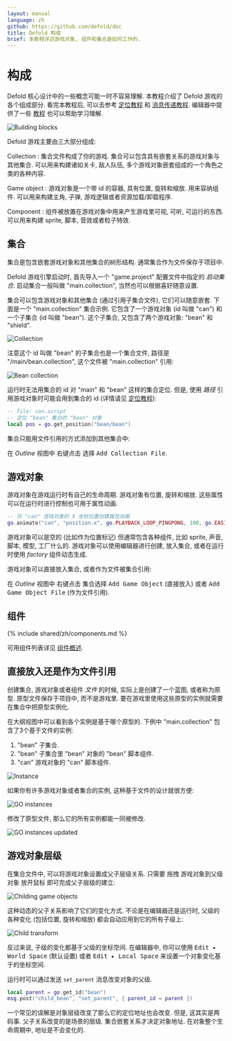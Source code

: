 ```yaml
---
layout: manual
language: zh
github: https://github.com/defold/doc
title: Defold 构成
brief: 本教程详述游戏对象, 组件和集合是如何工作的.
---
```


#  构成

Defold 核心设计中的一些概念可能一时不容易理解. 本教程介绍了 Defold 游戏的各个组成部分. 看完本教程后, 可以去参考 [定位教程](/zh/manuals/addressing) 和 [消息传递教程](/zh/manuals/message-passing). 编辑器中提供了一些 [教程](/tutorials/getting-started) 也可以帮助学习理解.

![Building blocks](/manuals/images/building_blocks/building_blocks.png)

Defold 游戏主要由三大部分组成:

Collection
: 集合文件构成了你的游戏. 集合可以包含具有嵌套关系的游戏对象与其他集合. 可以用来构建诸如关卡, 敌人队伍, 多个游戏对象嵌套组成的一个角色之类的各种内容.

Game object
: 游戏对象是一个带 id 的容器, 具有位置, 旋转和缩放. 用来容纳组件. 可以用来构建主角, 子弹, 游戏逻辑或者资源加载/卸载程序.

Component
: 组件被放置在游戏对象中用来产生游戏里可视, 可听, 可运行的东西. 可以用来构建 sprite, 脚本, 音效或者粒子特效.

## 集合

集合是包含嵌套游戏对象和其他集合的树形结构. 通常集合作为文件保存于项目中.

Defold 游戏引擎启动时, 首先导入一个 "game.project" 配置文件中指定的 _启动集合_. 启动集合一般叫做 "main.collection",  当然也可以根据喜好随意设置.

集合可以包含游戏对象和其他集合 (通过引用子集合文件), 它们可以随意嵌套. 下面是一个 "main.collection" 集合示例. 它包含了一个游戏对象 (id 叫做 "can") 和一个子集合 (id 叫做 "bean"). 这个子集合, 又包含了两个游戏对象: "bean" 和 "shield".

![Collection](/manuals/images/building_blocks/collection.png)

注意这个 id 叫做 "bean" 的子集合也是一个集合文件, 路径是 "/main/bean.collection", 这个文件被 "main.collection" 引用:

![Bean collection](/manuals/images/building_blocks/bean_collection.png)

运行时无法用集合的 id 对 "main" 和 "bean" 这样的集合定位. 但是, 使用 _路径_ 引用游戏对象时可能会用到集合的 id (详情请见 [定位教程](/zh/manuals/addressing)):

```lua
-- file: can.script
-- 定位 "bean" 集合的 "bean" 对象
local pos = go.get_position("bean/bean")
```

集合只能用文件引用的方式添加到其他集合中:

在 *Outline* 视图中 <kbd>右键点击</kbd> 选择 <kbd>Add Collection File</kbd>.

## 游戏对象

游戏对象在游戏运行时有自己的生命周期. 游戏对象有位置, 旋转和缩放. 这些属性可以在运行时进行控制也可用于属性动画.

```lua
-- 将 "can" 游戏对象的 X 坐标位置创建属性动画 
go.animate("can", "position.x", go.PLAYBACK_LOOP_PINGPONG, 100, go.EASING_LINEAR, 1.0)
```

游戏对象可以是空的 (比如作为位置标记) 但通常包含各种组件, 比如 sprite, 声音, 脚本, 模型, 工厂什么的. 游戏对象可以使用编辑器进行创建, 放入集合, 或者在运行时使用 _factory_ 组件动态生成.

游戏对象可以直接放入集合, 或者作为文件被集合引用:

在 *Outline* 视图中 <kbd>右键点击</kbd> 集合选择 <kbd>Add Game Object</kbd> (直接放入) 或者 <kbd>Add Game Object File</kbd> (作为文件引用).


## 组件

{% include shared/zh/components.md %}

可用组件列表详见 [组件概述](/zh/manuals/components/).

## 直接放入还是作为文件引用

创建集合, 游戏对象或者组件 _文件_ 的时候, 实际上是创建了一个蓝图, 或者称为原型. 原型文件保存于项目中, 而不是游戏里. 要在游戏里使用这些原型的实例就需要在集合中把原型实例化.

在大纲视图中可以看到各个实例是基于哪个原型的. 下例中 "main.collection" 包含了3个基于文件的实例:

1. "bean" 子集合.
2. "bean" 子集合里 "bean" 对象的 "bean" 脚本组件.
3. "can" 游戏对象的 "can" 脚本组件.

![Instance](/manuals/images/building_blocks/instance.png)

如果你有许多游戏对象或者集合的实例, 这种基于文件的设计就很方便:

![GO instances](/manuals/images/building_blocks/go_instance.png)

修改了原型文件, 那么它的所有实例都能一同被修改.

![GO instances updated](/manuals/images/building_blocks/go_instance2.png)

## 游戏对象层级

在集合文件中, 可以将游戏对象设置成父子层级关系. 只需要 <kbd>拖拽</kbd> 游戏对象到父级对象 <kbd>放开鼠标</kbd> 即可完成父子层级的建立:

![Childing game objects](/manuals/images/building_blocks/childing.png)

这种动态的父子关系影响了它们的变化方式. 不论是在编辑器还是运行时, 父级的各种变化 (包括位置, 旋转和缩放) 都会自动应用到它的所有子级上:

![Child transform](/manuals/images/building_blocks/child_transform.png)

反过来说, 子级的变化都基于父级的坐标空间. 在编辑器中, 你可以使用 <kbd>Edit ▸ World Space</kbd> (默认设置) 或者 <kbd>Edit ▸ Local Space</kbd> 来设置一个对象变化基于的坐标空间.

运行时可以通过发送 `set_parent` 消息改变对象的父级.

```lua
local parent = go.get_id("bean")
msg.post("child_bean", "set_parent", { parent_id = parent })
```

一个常见的误解是对象层级改变了那么它的定位地址也会改变. 但是, 这其实是两码事. 父子关系改变的是场景的层级. 集合嵌套关系才决定对象地址. 在对象整个生命周期中, 地址是不会变化的.
